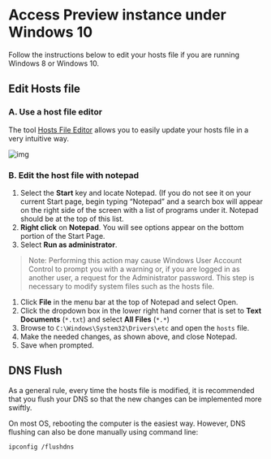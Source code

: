 # Access Preview instance under Windows 10

Follow the instructions below to edit your hosts file if you are running Windows 8 or Windows 10.

## Edit Hosts file

### A. Use a host file editor

The tool [Hosts File Editor](https://scottlerch.github.io/HostsFileEditor/) allows you to easily update your hosts file in a very intuitive way.

![img](https://cloud.githubusercontent.com/assets/1789883/24075121/a68ddcc8-0bd2-11e7-9eed-c53d02a08930.png)


### B. Edit the host file with notepad

1. Select the **Start** key and locate Notepad. (If you do not see it on your current Start page, begin typing “Notepad” and a search box will appear on the right side of the screen with a list of programs under it. Notepad should be at the top of this list.
2. **Right click** on **Notepad**. You will see options appear on the bottom portion of the Start Page.
3. Select **Run as administrator**. 

> Note: Performing this action may cause Windows User Account Control to prompt you with a warning or, if you are logged in as another user, a request for the Administrator password. This step is necessary to modify system files such as the hosts file.

1. Click **File** in the menu bar at the top of Notepad and select Open.
2. Click the dropdown box in the lower right hand corner that is set to **Text Documents** (`*.txt`) and select **All Files** (`*.*`)
3. Browse to `C:\Windows\System32\Drivers\etc` and open the `hosts` file.
4. Make the needed changes, as shown above, and close Notepad.
5. Save when prompted.



## DNS Flush

As a general rule, every time the hosts file is modified, it is recommended that you flush your DNS so that the new changes can be implemented more swiftly. 

On most OS, rebooting the computer is the easiest way. However, DNS flushing can also be done manually using command line:

```
ipconfig /flushdns
```